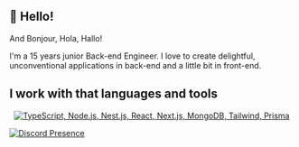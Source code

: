 ## 🙋 Hello!
And Bonjour, Hola, Hallo!

I'm a 15 years junior Back-end Engineer. 
I love to create delightful, unconventional applications in back-end and a little bit in front-end.

## I work with that languages and tools 
<p align="center">
  <a href="#">
    <img src="https://skillicons.dev/icons?i=ts,nodejs,nestjs,react,nextjs,mongodb,tailwindcss,prisma" alt="TypeScript, Node.js, Nest.js, React, Next.js, MongoDB, Tailwind, Prisma" />
  </a>
</p>

[![Discord Presence](https://lanyard.cnrad.dev/api/921397251446808616)](https://discord.com/users/921397251446808616)




